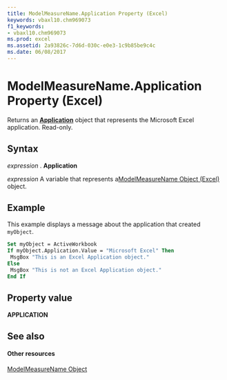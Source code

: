 ```yaml
---
title: ModelMeasureName.Application Property (Excel)
keywords: vbaxl10.chm969073
f1_keywords:
- vbaxl10.chm969073
ms.prod: excel
ms.assetid: 2a93826c-7d6d-030c-e0e3-1c9b85be9c4c
ms.date: 06/08/2017
---
```



# ModelMeasureName.Application Property (Excel)

Returns an **[Application](application-object-excel.md)** object that represents the Microsoft Excel application. Read-only.


## Syntax

 _expression_ . **Application**

 _expression_ A variable that represents a[ModelMeasureName Object (Excel)](modelmeasurename-object-excel.md) object.


## Example

This example displays a message about the application that created  `myObject`.


```vb
Set myObject = ActiveWorkbook 
If myObject.Application.Value = "Microsoft Excel" Then 
 MsgBox "This is an Excel Application object." 
Else 
 MsgBox "This is not an Excel Application object." 
End If
```


## Property value

 **APPLICATION**


## See also


#### Other resources



[ModelMeasureName Object](modelmeasurename-object-excel.md)

